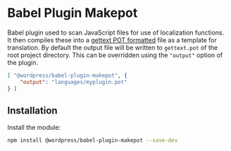 Babel Plugin Makepot
======

Babel plugin used to scan JavaScript files for use of localization functions. It then compiles these into a [gettext POT formatted](https://en.wikipedia.org/wiki/Gettext) file as a template for translation. By default the output file will be written to `gettext.pot` of the root project directory. This can be overridden using the `"output"` option of the plugin.

```json
[ "@wordpress/babel-plugin-makepot", {
	"output": "languages/myplugin.pot"
} ]
```

## Installation

Install the module:

```bash
npm install @wordpress/babel-plugin-makepot --save-dev
```
